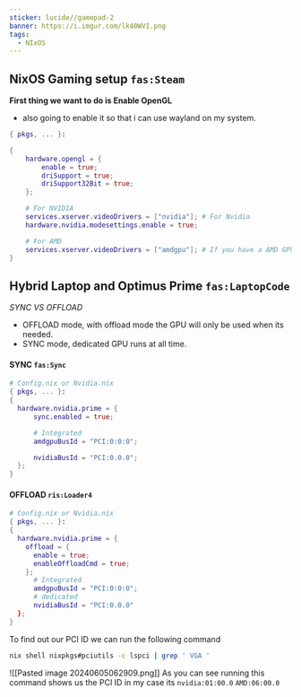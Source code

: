 ```yaml
---
sticker: lucide//gamepad-2
banner: https://i.imgur.com/lk40WVI.png
tags:
  - NIxOS
---
```

## NixOS Gaming setup  `fas:Steam`

**First thing we want to do is Enable OpenGL** 
- also going to enable it so that i can use wayland on my system. 

```nix
{ pkgs, ... }:

{
	hardware.opengl = {
		enable = true;
		driSupport = true;
		driSupport32Bit = true;
	};

	# For NVIDIA
	services.xserver.videoDrivers = ["nvidia"]; # For Nvidia
	hardware.nvidia.modesettings.enable = true;

    # For AMD
	services.xserver.videoDrivers = ["amdgpu"]; # If you have a AMD GPU
}
```

## Hybrid Laptop and Optimus Prime `fas:LaptopCode`

*SYNC VS OFFLOAD*

- OFFLOAD mode, with offload mode the GPU will only be used when its needed. 
- SYNC mode, dedicated GPU runs at all time. 

#### SYNC `fas:Sync`
```nix
# Config.nix or Nvidia.nix
{ pkgs, ... }:
{
  hardware.nvidia.prime = {
	  sync.enabled = true;

      # Integrated
      amdgpuBusId = "PCI:0:0:0";

      nvidiaBusId = "PCI:0.0.0";
  };
}
```


#### OFFLOAD `ris:Loader4`
```nix
# Config.nix or Nvidia.nix
{ pkgs, ... }:
{
  hardware.nvidia.prime = {
    offload = {
      enable = true;
      enableOffloadCmd = true;
    };
      # Integrated
      amdgpuBusId = "PCI:0:0:0";
      # dedicated
      nvidiaBusId = "PCI:0.0.0"
  };
}
```

To find out our PCI ID we can run the following command
```bash
nix shell nixpkgs#pciutils -c lspci | grep ' VGA '
```

![[Pasted image 20240605062909.png]]
As you can see running this command shows us the PCI ID in my case its `nvidia:01:00.0` `AMD:06:00.0`






